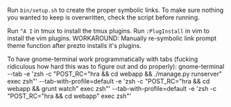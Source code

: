 Run `bin/setup.sh` to create the proper symbolic links. To make sure
nothing you wanted to keep is overwritten, check the script before running.

Run `^A I` in tmux to install the tmux plugins.
Run `:PlugInstall` in vim to install the vim plugins.
WORKAROUND: Manually re-symbolic link prompt theme function after prezto installs it's plugins.

To have gnome-terminal work programmatically with tabs (fucking ridiculous how
hard this was to figure out and do properly):
gnome-terminal --tab -e 'zsh -c "POST_RC=\"hra && cd webapp && ./manage.py runserver\" exec zsh"' --tab-with-profile=default -e 'zsh -c "POST_RC=\"hra && cd webapp && grunt watch\" exec zsh"' --tab-with-profile=default -e 'zsh -c "POST_RC=\"hra && cd webapp\" exec zsh"'
